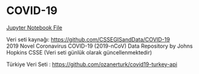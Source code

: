 # COVID-19

[Jupyter Notebook File](https://nbviewer.jupyter.org/github/erolkibris/Covid/blob/master/covid19.ipynb)


Veri seti kaynağı: https://github.com/CSSEGISandData/COVID-19 <br/>
2019 Novel Coronavirus COVID-19 (2019-nCoV) Data Repository by Johns Hopkins CSSE (Veri seti günlük olarak güncellenmektedir) <br/>

Türkiye Veri Seti : https://github.com/ozanerturk/covid19-turkey-api
